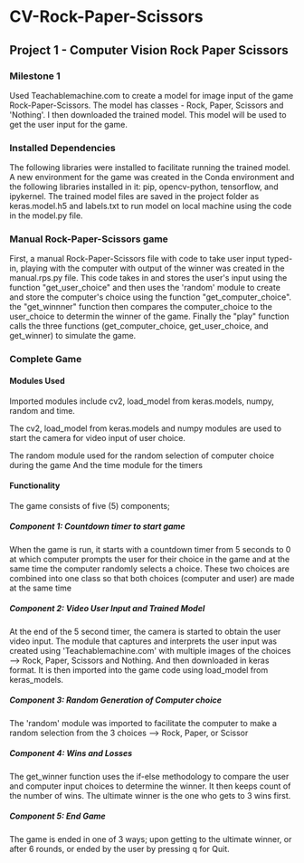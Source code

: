 # CV-Rock-Paper-Scissors
## Project 1 - Computer Vision Rock Paper Scissors

### Milestone 1

Used Teachablemachine.com to create a model for image input of the game Rock-Paper-Scissors. The model has classes - Rock, Paper, Scissors and 'Nothing'.  I then downloaded the trained model. This model will be used to get the user input for the game.

### Installed Dependencies

The following libraries were installed to facilitate running the trained model. A new environment for the game was created in the Conda environment and the following libraries installed in it: pip, opencv-python, tensorflow, and ipykernel.
The trained model files are saved in the project folder as keras.model.h5 and labels.txt to run model on local machine using the code in the model.py file.

### Manual Rock-Paper-Scissors game

First, a manual Rock-Paper-Scissors file with code to take user input typed-in, playing with the computer with output of the winner was created in the manual.rps.py file. This code takes in and stores the user's input using the function "get_user_choice" and then uses the 'random' module to create and store the computer's choice using the function "get_computer_choice". the "get_winnner" function then compares the computer_choice to the user_choice to determin the winner of the game. Finally the "play" function calls the three functions (get_computer_choice, get_user_choice, and get_winner) to simulate the game.

### Complete Game

#### Modules Used

Imported modules include cv2, load_model from keras.models, numpy, random and time.

The cv2, load_model from keras.models and numpy modules are used to start the camera for video input of user choice.

The random module used for the random selection of computer choice during the game
And the time module for the timers

#### Functionality

The game consists of five (5) components;

##### Component 1: Countdown timer to start game

When the game is run, it starts with a countdown timer from 5 seconds to 0 at which computer prompts the user for their choice in the game and at the same time the computer randomly selects a choice. These two choices are combined into one class so that both choices (computer and user) are made at the same time

##### Component 2: Video User Input and Trained Model

At the end of the 5 second timer, the camera is started to obtain the user video input. The module that captures and interprets the user input was created using 'Teachablemachine.com' with multiple images of the choices --> Rock, Paper, Scissors and Nothing. And then downloaded in keras format. It is then imported into the game code using load_model from keras_models.

##### Component 3: Random Generation of Computer choice

The 'random' module was imported to facilitate the computer to make a random selection from the 3 choices --> Rock, Paper, or Scissor

##### Component 4: Wins and Losses

The get_winner function uses the if-else methodology to compare the user and computer input choices to determine the winner. It then keeps count of the number of wins. The ultimate winner is the one who gets to 3 wins first.

##### Component 5: End Game

The game is ended in one of 3 ways; upon getting to the ultimate winner, or after 6 rounds, or ended by the user by pressing q for Quit.
